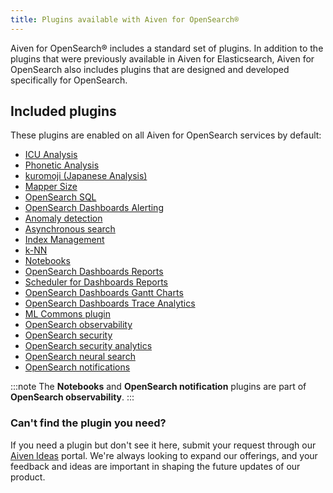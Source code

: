 ```yaml
---
title: Plugins available with Aiven for OpenSearch®
---
```


Aiven for OpenSearch® includes a standard set of plugins. In addition to
the plugins that were previously available in Aiven for Elasticsearch,
Aiven for OpenSearch also includes plugins that are designed and
developed specifically for OpenSearch.

## Included plugins

These plugins are enabled on all Aiven for OpenSearch services by
default:

-   [ICU
    Analysis](https://www.elastic.co/guide/en/elasticsearch/plugins/current/analysis-icu.html)
-   [Phonetic
    Analysis](https://www.elastic.co/guide/en/elasticsearch/plugins/current/analysis-phonetic.html)
-   [kuromoji (Japanese
    Analysis)](https://www.elastic.co/guide/en/elasticsearch/plugins/current/analysis-kuromoji.html)
-   [Mapper
    Size](https://www.elastic.co/guide/en/elasticsearch/plugins/current/mapper-size.html)
-   [OpenSearch
    SQL](https://opensearch.org/docs/latest/search-plugins/sql/index/)
-   [OpenSearch Dashboards
    Alerting](https://opensearch.org/docs/latest/monitoring-plugins/alerting/index/)
-   [Anomaly
    detection](https://opensearch.org/docs/monitoring-plugins/ad/index/)
-   [Asynchronous
    search](https://opensearch.org/docs/search-plugins/async/index/)
-   [Index Management](https://opensearch.org/docs/im-plugin/index/)
-   [k-NN](https://opensearch.org/docs/search-plugins/knn/index/)
-   [Notebooks](https://opensearch.org/docs/dashboards/notebooks/)
-   [OpenSearch Dashboards
    Reports](https://github.com/opensearch-project/dashboards-reports)
-   [Scheduler for Dashboards
    Reports](https://github.com/opensearch-project/dashboards-reports)
-   [OpenSearch Dashboards Gantt
    Charts](https://opensearch.org/docs/latest/dashboards/gantt/)
-   [OpenSearch Dashboards Trace
    Analytics](https://opensearch.org/docs/latest/monitoring-plugins/trace/index/)
-   [ML Commons
    plugin](https://opensearch.org/docs/latest/ml-commons-plugin/index/)
-   [OpenSearch
    observability](https://opensearch.org/docs/latest/observing-your-data/index/)
-   [OpenSearch
    security](https://opensearch.org/docs/latest/security/index/)
-   [OpenSearch security
    analytics](https://opensearch.org/docs/latest/security-analytics/index/)
-   [OpenSearch neural
    search](https://opensearch.org/docs/latest/search-plugins/neural-search/)
-   [OpenSearch
    notifications](https://opensearch.org/docs/latest/observing-your-data/notifications/index/)

:::note
The **Notebooks** and **OpenSearch notification** plugins are part of
**OpenSearch observability**.
:::

### Can't find the plugin you need?

If you need a plugin but don't see it here, submit your request through
our [Aiven Ideas](https://ideas.aiven.io/) portal. We\'re always looking
to expand our offerings, and your feedback and ideas are important in
shaping the future updates of our product.
